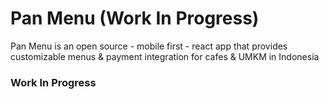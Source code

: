 # Pan Menu (Work In Progress)

Pan Menu is an open source - mobile first - react app that provides customizable menus & payment integration for cafes & UMKM in Indonesia

### Work In Progress
